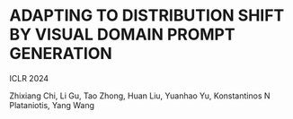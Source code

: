 # ADAPTING TO DISTRIBUTION SHIFT BY VISUAL DOMAIN PROMPT GENERATION
ICLR 2024

Zhixiang Chi, Li Gu, Tao Zhong, Huan Liu, Yuanhao Yu, Konstantinos N Plataniotis, Yang Wang
